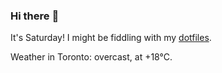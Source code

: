 ### Hi there :wave:

It's Saturday! I might be fiddling with my [dotfiles](https://github.com/bewuethr/dotfiles).

Weather in Toronto: overcast, at +18°C.
